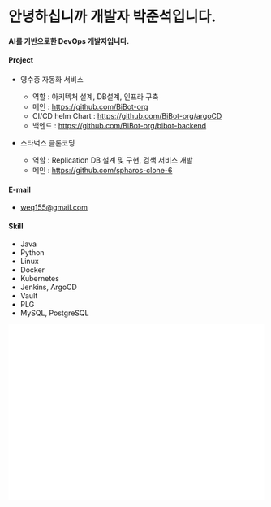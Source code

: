 # 안녕하십니까 개발자 박준석입니다.

#### AI를 기반으로한 DevOps 개발자입니다.

#### Project
  - 영수증 자동화 서비스
    - 역할 : 아키텍처 설계, DB설계, 인프라 구축 
    - 메인 : https://github.com/BiBot-org
    - CI/CD helm Chart : https://github.com/BiBot-org/argoCD
    - 백엔드 : https://github.com/BiBot-org/bibot-backend
    
      
  - 스타벅스 클론코딩
    - 역할 : Replication DB 설계 및 구현, 검색 서비스 개발
    - 메인 : https://github.com/spharos-clone-6

#### E-mail
  - weq155@gmail.com

#### Skill
  - Java
  - Python
  - Linux
  - Docker
  - Kubernetes
  - Jenkins, ArgoCD
  - Vault
  - PLG
  - MySQL, PostgreSQL

![Metrics](/github-metrics.svg)
